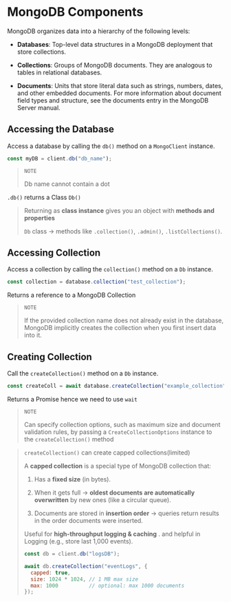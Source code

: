 # MongoDB Components

MongoDB organizes data into a hierarchy of the following levels:

- **Databases**: Top-level data structures in a MongoDB deployment that store collections.

- **Collections**: Groups of MongoDB documents. They are analogous to tables in relational databases.

- **Documents**: Units that store literal data such as strings, numbers, dates, and other embedded documents. For more information about document field types and structure, see the documents entry in the MongoDB Server manual.

## Accessing the Database

Access a database by calling the `db()` method on a `MongoClient` instance.

```js
const myDB = client.db("db_name");
```

> `NOTE`
> 
> Db name cannot contain a dot

`.db()` returns a Class `Db()`

>  Returning as **class instance** gives you an object with **methods and properties**
> 
> `Db` class → methods like `.collection()`, `.admin()`, `.listCollections()`.

## Accessing Collection

Access a collection by calling the `collection()` method on a `Db` instance.

```js
const collection = database.collection("test_collection");
```

Returns a reference to a MongoDB Collection

> `NOTE`
> 
> If the provided collection name does not already exist in the database, MongoDB implicitly creates the collection when you first insert data into it.

## Creating Collection

Call the `createCollection()` method on a `Db` instance.

```js
const createColl = await database.createCollection("example_collection");
```

Returns a Promise hence we need to use `wait`

> `NOTE`
> 
> Can specify collection options, such as maximum size and document validation rules, by passing a `CreateCollectionOptions` instance to the `createCollection()` method

> `createCollection()` can create capped collections(limited)
> 
> A **capped collection** is a special type of MongoDB collection that:
> 
> 1. Has a **fixed size** (in bytes).
> 
> 2. When it gets full → **oldest documents are automatically overwritten** by new ones (like a circular queue).
> 
> 3. Documents are stored in **insertion order** → queries return results in the order documents were inserted.
> 
> Useful for **high-throughput logging & caching** . and helpful in Logging (e.g., store last 1,000 events).
> 
> ```js
> const db = client.db("logsDB");
> 
> await db.createCollection("eventLogs", {
>   capped: true,
>   size: 1024 * 1024, // 1 MB max size
>   max: 1000          // optional: max 1000 documents
> });
> ```

